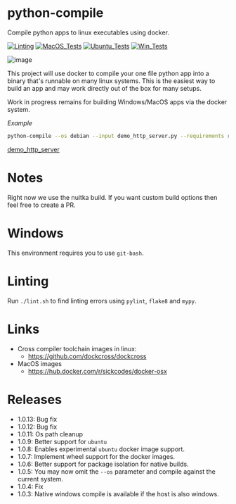 # python-compile

Compile python apps to linux executables using docker.

[![Linting](../../actions/workflows/lint.yml/badge.svg)](../../actions/workflows/lint.yml)
[![MacOS_Tests](../../actions/workflows/push_macos.yml/badge.svg)](../../actions/workflows/push_macos.yml)
[![Ubuntu_Tests](../../actions/workflows/push_ubuntu.yml/badge.svg)](../../actions/workflows/push_ubuntu.yml)
[![Win_Tests](../../actions/workflows/push_win.yml/badge.svg)](../../actions/workflows/push_win.yml)

![image](https://github.com/zackees/python-compile/assets/6856673/108c9af7-2a6f-4388-a2f3-d05aa826990e)




This project will use docker to compile your one file python app into a binary that's runnable on many
linux systems. This is the easiest way to build an app and may work directly out of the box for many setups.

Work in progress remains for building Windows/MacOS apps via the docker system.

*Example*

```bash
python-compile --os debian --input demo_http_server.py --requirements requirements.txt
```

[demo_http_server](https://github.com/zackees/python-compile/blob/main/src/python_compile/assets/demo_http_server.py)

# Notes

Right now we use the nuitka build. If you want custom build options then feel free to create a PR.

# Windows

This environment requires you to use `git-bash`.

# Linting

Run `./lint.sh` to find linting errors using `pylint`, `flake8` and `mypy`.

# Links

  * Cross compiler toolchain images in linux:
    * https://github.com/dockcross/dockcross
  * MacOS images
    * https://hub.docker.com/r/sickcodes/docker-osx

# Releases
  * 1.0.13: Bug fix
  * 1.0.12: Bug fix
  * 1.0.11: Os path cleanup
  * 1.0.9: Better support for `ubuntu`
  * 1.0.8: Enables experimental `ubuntu` docker image support.
  * 1.0.7: Implement wheel support for the docker images.
  * 1.0.6: Better support for package isolation for native builds.
  * 1.0.5: You may now omit the `--os` parameter and compile against the current system.
  * 1.0.4: Fix
  * 1.0.3: Native windows compile is available if the host is also windows.